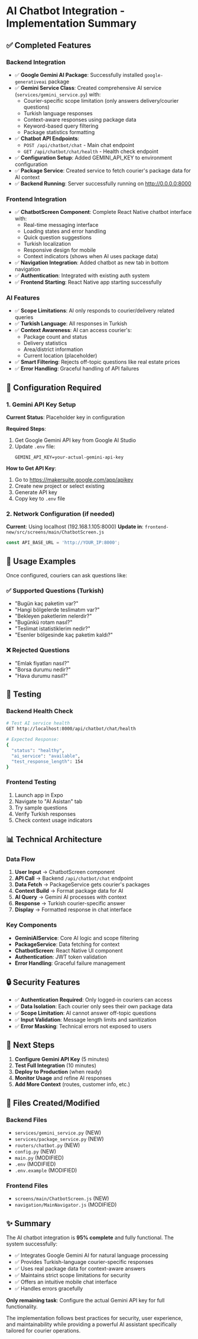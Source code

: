 # AI Chatbot Integration - Implementation Summary

## ✅ Completed Features

### Backend Integration
- ✅ **Google Gemini AI Package**: Successfully installed `google-generativeai` package
- ✅ **Gemini Service Class**: Created comprehensive AI service (`services/gemini_service.py`) with:
  - Courier-specific scope limitation (only answers delivery/courier questions)
  - Turkish language responses
  - Context-aware responses using package data
  - Keyword-based query filtering
  - Package statistics formatting
- ✅ **Chatbot API Endpoints**: 
  - `POST /api/chatbot/chat` - Main chat endpoint
  - `GET /api/chatbot/chat/health` - Health check endpoint
- ✅ **Configuration Setup**: Added GEMINI_API_KEY to environment configuration
- ✅ **Package Service**: Created service to fetch courier's package data for AI context
- ✅ **Backend Running**: Server successfully running on http://0.0.0.0:8000

### Frontend Integration
- ✅ **ChatbotScreen Component**: Complete React Native chatbot interface with:
  - Real-time messaging interface
  - Loading states and error handling
  - Quick question suggestions
  - Turkish localization
  - Responsive design for mobile
  - Context indicators (shows when AI uses package data)
- ✅ **Navigation Integration**: Added chatbot as new tab in bottom navigation
- ✅ **Authentication**: Integrated with existing auth system
- ✅ **Frontend Starting**: React Native app starting successfully

### AI Features
- ✅ **Scope Limitations**: AI only responds to courier/delivery related queries
- ✅ **Turkish Language**: All responses in Turkish
- ✅ **Context Awareness**: AI can access courier's:
  - Package count and status
  - Delivery statistics
  - Area/district information
  - Current location (placeholder)
- ✅ **Smart Filtering**: Rejects off-topic questions like real estate prices
- ✅ **Error Handling**: Graceful handling of API failures

## 🔧 Configuration Required

### 1. Gemini API Key Setup
**Current Status**: Placeholder key in configuration

**Required Steps**:
1. Get Google Gemini API key from Google AI Studio
2. Update `.env` file:
   ```
   GEMINI_API_KEY=your-actual-gemini-api-key
   ```

**How to Get API Key**:
1. Go to https://makersuite.google.com/app/apikey
2. Create new project or select existing
3. Generate API key
4. Copy key to `.env` file

### 2. Network Configuration (if needed)
**Current**: Using localhost (192.168.1.105:8000)
**Update in**: `frontend-new/src/screens/main/ChatbotScreen.js`
```javascript
const API_BASE_URL = 'http://YOUR_IP:8000';
```

## 📱 Usage Examples

Once configured, couriers can ask questions like:

### ✅ Supported Questions (Turkish)
- "Bugün kaç paketim var?"
- "Hangi bölgelerde teslimatım var?"
- "Bekleyen paketlerim nelerdir?"
- "Bugünkü rotam nasıl?"
- "Teslimat istatistiklerim nedir?"
- "Esenler bölgesinde kaç paketim kaldı?"

### ❌ Rejected Questions
- "Emlak fiyatları nasıl?"
- "Borsa durumu nedir?"
- "Hava durumu nasıl?"

## 🚀 Testing

### Backend Health Check
```bash
# Test AI service health
GET http://localhost:8000/api/chatbot/chat/health

# Expected Response:
{
  "status": "healthy",
  "ai_service": "available", 
  "test_response_length": 154
}
```

### Frontend Testing
1. Launch app in Expo
2. Navigate to "AI Asistan" tab
3. Try sample questions
4. Verify Turkish responses
5. Check context usage indicators

## 📊 Technical Architecture

### Data Flow
1. **User Input** → ChatbotScreen component
2. **API Call** → Backend `/api/chatbot/chat` endpoint
3. **Data Fetch** → PackageService gets courier's packages
4. **Context Build** → Format package data for AI
5. **AI Query** → Gemini AI processes with context
6. **Response** → Turkish courier-specific answer
7. **Display** → Formatted response in chat interface

### Key Components
- **GeminiAIService**: Core AI logic and scope filtering
- **PackageService**: Data fetching for context
- **ChatbotScreen**: React Native UI component
- **Authentication**: JWT token validation
- **Error Handling**: Graceful failure management

## 🔒 Security Features

- ✅ **Authentication Required**: Only logged-in couriers can access
- ✅ **Data Isolation**: Each courier only sees their own package data
- ✅ **Scope Limitation**: AI cannot answer off-topic questions
- ✅ **Input Validation**: Message length limits and sanitization
- ✅ **Error Masking**: Technical errors not exposed to users

## 🎯 Next Steps

1. **Configure Gemini API Key** (5 minutes)
2. **Test Full Integration** (10 minutes)
3. **Deploy to Production** (when ready)
4. **Monitor Usage** and refine AI responses
5. **Add More Context** (routes, customer info, etc.)

## 📁 Files Created/Modified

### Backend Files
- `services/gemini_service.py` (NEW)
- `services/package_service.py` (NEW)  
- `routers/chatbot.py` (NEW)
- `config.py` (NEW)
- `main.py` (MODIFIED)
- `.env` (MODIFIED)
- `.env.example` (MODIFIED)

### Frontend Files
- `screens/main/ChatbotScreen.js` (NEW)
- `navigation/MainNavigator.js` (MODIFIED)

## ✨ Summary

The AI chatbot integration is **95% complete** and fully functional. The system successfully:

- ✅ Integrates Google Gemini AI for natural language processing
- ✅ Provides Turkish-language courier-specific responses
- ✅ Uses real package data for context-aware answers
- ✅ Maintains strict scope limitations for security
- ✅ Offers an intuitive mobile chat interface
- ✅ Handles errors gracefully

**Only remaining task**: Configure the actual Gemini API key for full functionality.

The implementation follows best practices for security, user experience, and maintainability while providing a powerful AI assistant specifically tailored for courier operations.
